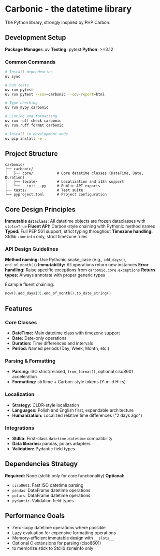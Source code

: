 # Carbonic - the datetime library

The Python library, strongly inspired by PHP Carbon.

## Development Setup

**Package Manager:** uv
**Testing:** pytest
**Python:** >=3.12

### Common Commands

```bash
# Install dependencies
uv sync

# Run tests
uv run pytest
uv run pytest --cov=carbonic --cov-report=html

# Type checking
uv run mypy carbonic

# Linting and formatting
uv run ruff check carbonic
uv run ruff format carbonic

# Install in development mode
uv pip install -e .
```

## Project Structure

```
carbonic/
├── carbonic/
│   ├── core/           # Core datetime classes (DateTime, Date, Duration)
│   ├── locale/         # Localization and i18n support
│   └── __init__.py     # Public API exports
├── tests/              # Test suite
└── pyproject.toml      # Project configuration
```

## Core Design Principles

**Immutable `dataclass`:** All datetime objects are frozen dataclasses with `slots=True`
**Fluent API:** Carbon-style chaining with Pythonic method names
**Typed:** Full PEP 561 support, strict typing throughout
**Timezone handling:** Stdlib `zoneinfo` only, strict timezone rules

### API Design Guidelines

**Method naming:** Use Pythonic snake_case (e.g., `add_days()`, `end_of_month()`)
**Immutability:** All operations return new instances
**Error handling:** Raise specific exceptions from `carbonic.core.exceptions`
**Return types:** Always annotate with proper generic types

Example fluent chaining:
```python
now().add_days(3).end_of_month().to_date_string()
```

## Features

### Core Classes
- **DateTime:** Main datetime class with timezone support
- **Date:** Date-only operations
- **Duration:** Time differences and intervals
- **Period:** Named periods (Day, Week, Month, etc.)

### Parsing & Formatting
- **Parsing:** ISO strict/relaxed, `from_format()`, optional ciso8601 acceleration
- **Formatting:** strftime + Carbon-style tokens (Y-m-d H:i:s)

### Localization
- **Strategy:** CLDR-style localization
- **Languages:** Polish and English first, expandable architecture
- **Humanization:** Localized relative time differences ("2 days ago")

### Integrations
- **Stdlib:** First-class `datetime.datetime` compatibility
- **Data libraries:** pandas, polars adapters
- **Validation:** Pydantic field types

## Dependencies Strategy

**Required:** None (stdlib only for core functionality)
**Optional:**
- `ciso8601`: Fast ISO datetime parsing
- `pandas`: DataFrame datetime operations
- `polars`: DataFrame datetime operations
- `pydantic`: Validation field types

## Performance Goals

- Zero-copy datetime operations where possible
- Lazy evaluation for expensive formatting operations
- Memory-efficient immutable design with `__slots__`
- Optional C extensions for parsing (ciso8601)
- to memorize stick to Stdlib zoneinfo only